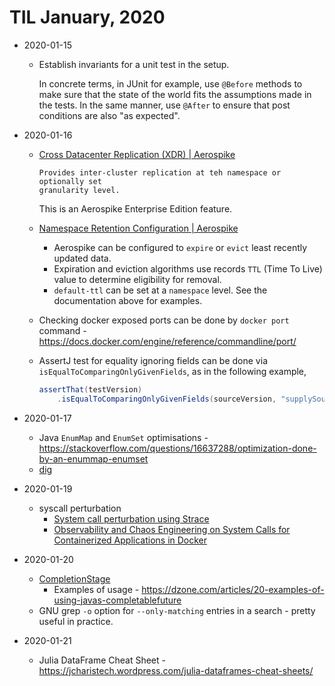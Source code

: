 # TIL January, 2020

- 2020-01-15
  - Establish invariants for a unit test in the setup. 
    
    In concrete terms, in JUnit for example, use `@Before` methods to make sure
    that the state of the world fits the assumptions made in the tests. In the
    same manner, use `@After` to ensure that post conditions are also "as
    expected".

- 2020-01-16
  - [Cross Datacenter Replication (XDR) | Aerospike](https://www.aerospike.com/docs/operations/configure/cross-datacenter/)
    
    ```
    Provides inter-cluster replication at teh namespace or optionally set
    granularity level.
    ```
    
    This is an Aerospike Enterprise Edition feature.
  - [Namespace Retention Configuration | Aerospike](https://www.aerospike.com/docs/operations/configure/namespace/retention)
    - Aerospike can be configured to `expire` or `evict` least recently updated data.
    - Expiration and eviction algorithms use records `TTL` (Time To Live) value to determine eligibility for removal.
    - `default-ttl` can be set at a `namespace` level. See the documentation
      above for examples.
  - Checking docker exposed ports can be done by `docker port` command - <https://docs.docker.com/engine/reference/commandline/port/>
  - AssertJ test for equality ignoring fields can be done via `isEqualToComparingOnlyGivenFields`, as in the following example,
    
    ```java
    assertThat(testVersion)
        .isEqualToComparingOnlyGivenFields(sourceVersion, "supplySourceList", "name", "defaultSeatId");
    ```

- 2020-01-17
  - Java `EnumMap` and `EnumSet` optimisations - <https://stackoverflow.com/questions/16637288/optimization-done-by-an-enummap-enumset>
  - [dig](https://mediatemple.net/community/products/dv/204644130/understanding-the-dig-command)

- 2020-01-19
  - syscall perturbation
    - [System call perturbation using Strace](https://github.com/KTH/royal-chaos/blob/master/chaosorca/sysc/README.md)
    - [Observability and Chaos Engineering on System Calls for Containerized Applications in Docker](https://arxiv.org/pdf/1907.13039.pdf)

- 2020-01-20
  - [CompletionStage](https://docs.oracle.com/javase/8/docs/api/java/util/concurrent/CompletionStage.html)
    - Examples of usage - <https://dzone.com/articles/20-examples-of-using-javas-completablefuture>
  - GNU grep `-o` option for `--only-matching` entries in a search - pretty useful in practice.

- 2020-01-21
  - Julia DataFrame Cheat Sheet - <https://jcharistech.wordpress.com/julia-dataframes-cheat-sheets/>
